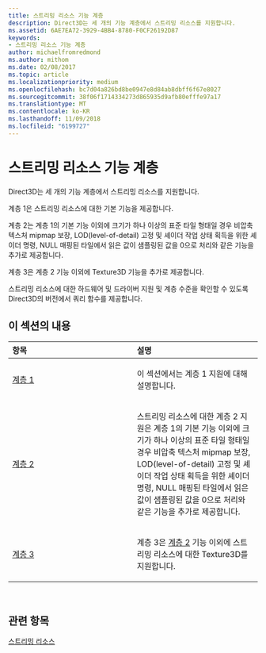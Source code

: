 ```yaml
---
title: 스트리밍 리소스 기능 계층
description: Direct3D는 세 개의 기능 계층에서 스트리밍 리소스를 지원합니다.
ms.assetid: 6AE7EA72-3929-4BB4-8780-F0CF26192D87
keywords:
- 스트리밍 리소스 기능 계층
author: michaelfromredmond
ms.author: mithom
ms.date: 02/08/2017
ms.topic: article
ms.localizationpriority: medium
ms.openlocfilehash: bc7d04a826bd8be0947e8d84ab8dbff6f67e8027
ms.sourcegitcommit: 38f06f1714334273d865935d9afb80efffe97a17
ms.translationtype: MT
ms.contentlocale: ko-KR
ms.lasthandoff: 11/09/2018
ms.locfileid: "6199727"
---
```

# <a name="streaming-resources-features-tiers"></a>스트리밍 리소스 기능 계층


Direct3D는 세 개의 기능 계층에서 스트리밍 리소스를 지원합니다.

계층 1은 스트리밍 리소스에 대한 기본 기능을 제공합니다.

계층 2는 계층 1의 기본 기능 이외에 크기가 하나 이상의 표준 타일 형태일 경우 비압축 텍스처 mipmap 보장, LOD(level-of-detail) 고정 및 셰이더 작업 상태 획득을 위한 셰이더 명령, NULL 매핑된 타일에서 읽은 값이 샘플링된 값을 0으로 처리와 같은 기능을 추가로 제공합니다.

계층 3은 계층 2 기능 이외에 Texture3D 기능을 추가로 제공합니다.

스트리밍 리소스에 대한 하드웨어 및 드라이버 지원 및 계층 수준을 확인할 수 있도록 Direct3D의 버전에서 쿼리 함수를 제공합니다.

## <a name="span-idin-this-sectionspanin-this-section"></a><span id="in-this-section"></span>이 섹션의 내용


<table>
<colgroup>
<col width="50%" />
<col width="50%" />
</colgroup>
<thead>
<tr class="header">
<th align="left">항목</th>
<th align="left">설명</th>
</tr>
</thead>
<tbody>
<tr class="odd">
<td align="left"><p><a href="tier-1.md">계층 1</a></p></td>
<td align="left"><p>이 섹션에서는 계층 1 지원에 대해 설명합니다.</p></td>
</tr>
<tr class="even">
<td align="left"><p><a href="tier-2.md">계층 2</a></p></td>
<td align="left"><p>스트리밍 리소스에 대한 계층 2 지원은 계층 1의 기본 기능 이외에 크기가 하나 이상의 표준 타일 형태일 경우 비압축 텍스처 mipmap 보장, LOD(level-of-detail) 고정 및 셰이더 작업 상태 획득을 위한 셰이더 명령, NULL 매핑된 타일에서 읽은 값이 샘플링된 값을 0으로 처리와 같은 기능을 추가로 제공합니다.</p></td>
</tr>
<tr class="odd">
<td align="left"><p><a href="tier-3.md">계층 3</a></p></td>
<td align="left"><p>계층 3은 <a href="tier-2.md">계층 2</a> 기능 이외에 스트리밍 리소스에 대한 Texture3D를 지원합니다.</p></td>
</tr>
</tbody>
</table>

 

## <a name="span-idrelated-topicsspanrelated-topics"></a><span id="related-topics"></span>관련 항목


[스트리밍 리소스](streaming-resources.md)

 

 




